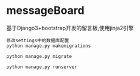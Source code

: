 # messageBoard
基于Django3+bootstrap开发的留言板,使用jinja2引擎

```
修改settings中的数据库配置
python manage.py makemigrations

python manage.py migrate

python manage.py runserver
```
